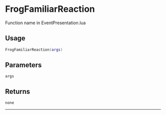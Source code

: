 # FrogFamiliarReaction
Function name in EventPresentation.lua
## Usage
```lua
FrogFamiliarReaction(args)
```
## Parameters
`args`
## Returns
`none`

---